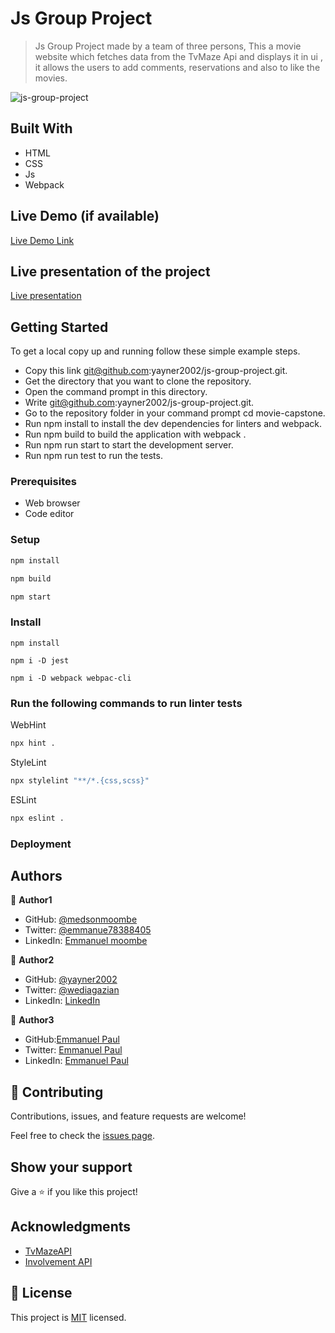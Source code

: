 # Js Group Project

> Js Group Project made by a team of three persons, This a movie website which fetches data from the TvMaze Api and displays it in ui , it allows the users to add comments, reservations and also to like the movies.

![js-group-project](https://user-images.githubusercontent.com/98400013/170769663-318e5548-90d8-4518-bf0f-68069c8e87fd.png)


## Built With

- HTML
- CSS
- Js
- Webpack

## Live Demo (if available)

[Live Demo Link](https://yayner2002.github.io/js-group-project/dist/index.html)

## Live presentation of the project
[Live presentation](https://drive.google.com/file/d/1Wzhbcowhe_mbe0swPFA95Y-UgZRGbJsT/view?usp=sharing)


## Getting Started

To get a local copy up and running follow these simple example steps.

- Copy this link git@github.com:yayner2002/js-group-project.git.
- Get the directory that you want to clone the repository.
- Open the command prompt in this directory.
- Write git@github.com:yayner2002/js-group-project.git.
- Go to the repository folder in your command prompt cd movie-capstone.
- Run npm install to install the dev dependencies for linters and webpack.
- Run npm build to build the application with webpack .
- Run npm run start to start the development server.
- Run npm run test to run the tests.

### Prerequisites
- Web browser
- Code editor

### Setup

```bash
npm install
```

```bash
npm build
```

```bash
npm start
```

### Install

``` install npm
npm install
```
``` install jest
npm i -D jest
```
``` install webpack
npm i -D webpack webpac-cli
```

###  Run the following commands to run linter tests

WebHint
```bash
npx hint .
```

StyleLint
```bash
npx stylelint "**/*.{css,scss}"
```

ESLint
```bash
npx eslint .
```

### Deployment



## Authors

👤 **Author1**

- GitHub: [@medsonmoombe](https://github.com/medsonmoombe)
- Twitter: [@emmanue78388405](https://twitter.com/@emmanue78388405)
- LinkedIn: [Emmanuel moombe](https://www.linkedin.com/in/emmanuel-moombe-821918230/)

👤 **Author2**

- GitHub: [@yayner2002](https://github.com/yayner2002)
- Twitter: [@wediagazian](https://twitter.com/wediagazian) 
- LinkedIn: [LinkedIn](https://linkedin.com/in/yaynshet-medhin) 

👤 **Author3**

- GitHub:[Emmanuel Paul](https://github.com/Epaltechs) 
- Twitter: [Emmanuel Paul](http://twitter.com/@emmapaul247)
- LinkedIn: [Emmanuel Paul](https://www.linkedin.com/in/emmanuel-paul-a2bab7b4/)

## 🤝 Contributing

Contributions, issues, and feature requests are welcome!

Feel free to check the [issues page](https://github.com/yayner2002/js-group-project/issues).

## Show your support

Give a ⭐️ if you like this project!

## Acknowledgments

- [TvMazeAPI](https://www.tvmaze.com/api)
- [Involvement API](https://www.notion.so/Involvement-API-869e60b5ad104603aa6db59e08150270)

## 📝 License

This project is [MIT](./MIT.md) licensed.
